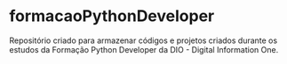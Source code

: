 # formacaoPythonDeveloper
Repositório criado para armazenar códigos e projetos criados durante os estudos da Formação Python Developer da DIO - Digital Information One.
